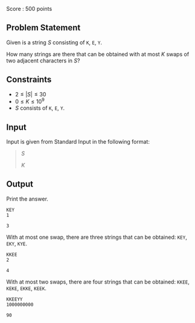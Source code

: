 Score : $500$ points

## Problem Statement

Given is a string $S$ consisting of `K`, `E`, `Y`.

How many strings are there that can be obtained with at most $K$ swaps of two adjacent characters in $S$?

## Constraints

- $2 \leq |S| \leq 30$
- $0 \leq K \leq 10^9$
- $S$ consists of `K`, `E`, `Y`.

## Input

Input is given from Standard Input in the following format:

> $S$
> 
> $K$

## Output

Print the answer.

```input1
KEY
1
```

```output1
3
```

With at most one swap, there are three strings that can be obtained: `KEY`, `EKY`, `KYE`.

```input2
KKEE
2
```

```output2
4
```

With at most two swaps, there are four strings that can be obtained: `KKEE`, `KEKE`, `EKKE`, `KEEK`.

```input3
KKEEYY
1000000000
```

```output3
90
```